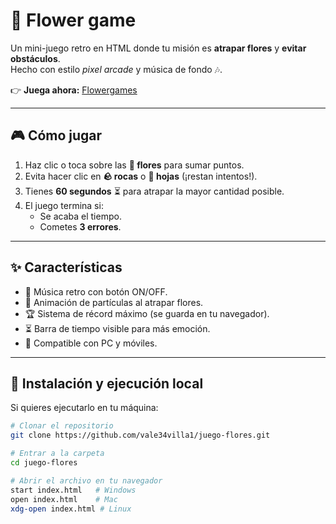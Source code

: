 # 🌼 Flower game

Un mini-juego retro en HTML donde tu misión es **atrapar flores** y **evitar obstáculos**.  
Hecho con estilo *pixel arcade* y música de fondo 🎶.  

👉 **Juega ahora:** [Flowergames](https://vale34villa1.github.io/Flower-game-/)  

---

## 🎮 Cómo jugar

1. Haz clic o toca sobre las **🌼 flores** para sumar puntos.  
2. Evita hacer clic en **🪨 rocas** o **🍂 hojas** (¡restan intentos!).  
3. Tienes **60 segundos** ⏳ para atrapar la mayor cantidad posible.  
4. El juego termina si:
   - Se acaba el tiempo.  
   - Cometes **3 errores**.  

---

## ✨ Características

- 🎵 Música retro con botón ON/OFF.  
- 🌟 Animación de partículas al atrapar flores.  
- 🏆 Sistema de récord máximo (se guarda en tu navegador).  
- ⏳ Barra de tiempo visible para más emoción.  
- 📱 Compatible con PC y móviles.  

---

## 🚀 Instalación y ejecución local

Si quieres ejecutarlo en tu máquina:  

```bash
# Clonar el repositorio
git clone https://github.com/vale34villa1/juego-flores.git

# Entrar a la carpeta
cd juego-flores

# Abrir el archivo en tu navegador
start index.html   # Windows
open index.html    # Mac
xdg-open index.html # Linux
